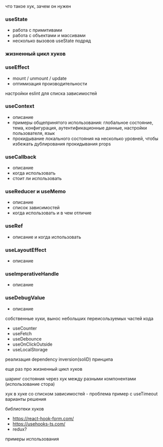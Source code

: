 что такое хук, зачем он нужен

### useState
- работа с примитивами
- работа с объектами и массивами
- несколько вызовов useState подряд

### жизненный цикл хуков

### useEffect
- mount / unmount / update
- оптимизация производительности

настройки eslint для списка зависимостей

### useContext
- описание
- примеры общепринятого использования: глобальное состояние, тема, конфигурация, аутентификационные данные, настройки пользователя, язык
- прокидывание локального состояния на несколько уровней, чтобы избежать дублирования прокидывания props 

### useCallback
- описание
- когда использовать
- стоит ли использовать

### useReducer и useMemo
- описание
- список зависимостей
- когда использовать и в чем отличие

### useRef
- описание и когда использовать

### useLayoutEffect
- описание
### useImperativeHandle
- описание
### useDebugValue
- описание

собственные хуки, вынос небольших переисользуемых частей кода
- useCounter
- useFetch
- useDebounce
- useOnClickOutside
- useLocalStorage

реализация dependency inversion(soliD) принципа

еще раз про жизненный цикл хуков

шаринг состояния через хук между разными компонентами (использование стора)

хук в хуке со списком зависимостей - проблема
    пример с useTimeout
    варианты решения

библиотеки хуков
- https://react-hook-form.com/
- https://usehooks-ts.com/
- redux?

примеры использования
